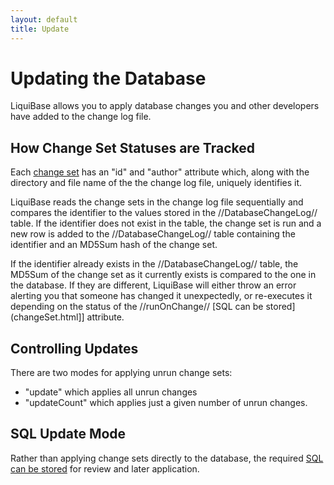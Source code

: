 ```yaml
---
layout: default
title: Update
---
```


# Updating the Database #

LiquiBase allows you to apply database changes you and other developers have added to the change log file.  


## How Change Set Statuses are Tracked ##

Each [change set](changeset.html) has an "id" and "author" attribute which, along with the directory and file name of the the change log file, uniquely identifies it.

LiquiBase reads the change sets in the change log file sequentially and compares the identifier to the values stored in the //DatabaseChangeLog// table.  If the identifier does not exist in the table, the change set is run and a new row is added to the //DatabaseChangeLog// table containing the identifier and an MD5Sum hash of the change set.  

If the identifier already exists in the //DatabaseChangeLog// table, the MD5Sum of the change set as it currently exists is compared to the one in the database.  If they are different, LiquiBase will either throw an error alerting you that someone has changed it unexpectedly, or re-executes it depending on the status of the //runOnChange// [SQL can be stored](changeSet.html]] attribute.

## Controlling Updates ##

There are two modes for applying unrun change sets:
  - "update" which applies all unrun changes
  - "updateCount" which applies just a given number of unrun changes.

## SQL Update Mode ##

Rather than applying change sets directly to the database, the required [SQL can be stored](sql_output.html) for review and later application.


